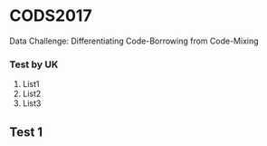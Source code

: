 # CODS2017
Data Challenge: Differentiating Code-Borrowing from Code-Mixing


### Test by UK

1. List1
1. List2
1. List3

## Test 1
